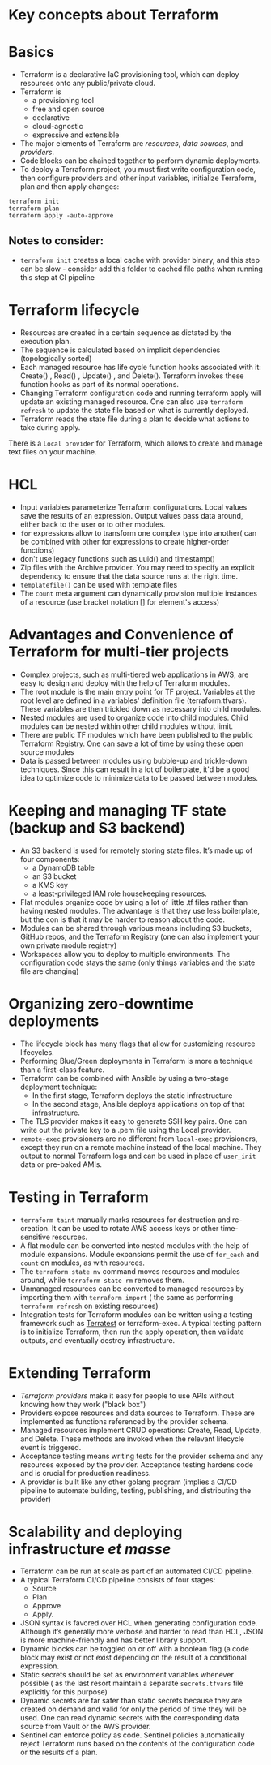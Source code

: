 # Key concepts about Terraform

# Basics

* Terraform is a declarative IaC provisioning tool, which can deploy resources onto any public/private cloud.
* Terraform is 
  * a provisioning tool
  * free and open source
  * declarative
  * cloud-agnostic
  * expressive and extensible
* The major elements of Terraform are _resources_, _data sources_, and _providers_.
* Code blocks can be chained together to perform dynamic deployments.
* To deploy a Terraform project, you must first write configuration code, then configure providers and other input variables, 
  initialize Terraform, plan and then apply changes:

```shell
terraform init
terraform plan
terraform apply -auto-approve
```

## Notes to consider:
* `terraform init` creates a local cache with provider binary, and this step can be slow - consider add this folder to
  cached file paths when running this step at CI pipeline

# Terraform lifecycle

* Resources are created in a certain sequence as dictated by the execution plan.
* The sequence is calculated based on implicit dependencies (topologically sorted)
* Each managed resource has life cycle function hooks associated with it: Create() , Read() , Update() , and Delete(). 
  Terraform invokes these function hooks as part of its normal operations.
* Changing Terraform configuration code and running terraform apply will update an existing managed resource. 
  One can also use `terraform refresh` to update the state file based on what is currently deployed.
* Terraform reads the state file during a plan to decide what actions to take during apply. 

There is a `Local provider` for Terraform, which allows to create and manage text files on your machine. 

# HCL

* Input variables parameterize Terraform configurations. Local values save the results of an expression. 
  Output values pass data around, either back to the user or to other modules.
* `for` expressions allow to transform one complex type into another( can be combined with other for expressions to 
  create higher-order functions)
* don't use legacy functions such as uuid() and timestamp()
* Zip files with the Archive provider. You may need to specify an explicit dependency to ensure 
  that the data source runs at the right time.
* `templatefile()` can be used with template files
* The `count` meta argument can dynamically provision multiple instances of a resource (use bracket notation [] for element's access)

# Advantages and Convenience of Terraform for multi-tier projects

* Complex projects, such as multi-tiered web applications in AWS, are easy to design and deploy with the help of Terraform modules.
* The root module is the main entry point for TF project. Variables at the root level are defined in a variables' definition file (terraform.tfvars).
These variables are then trickled down as necessary into child modules.
* Nested modules are used to organize code into child modules. Child modules can be nested within other child modules without limit. 
* There are public TF modules which have been published to the public Terraform Registry. One can save a lot of time 
by using these open source modules
* Data is passed between modules using bubble-up and trickle-down techniques. Since this can result in a lot of boilerplate, 
 it'd be a good idea to optimize code to minimize data to be passed between modules.

# Keeping and managing TF state (backup and S3 backend)

* An S3 backend is used for remotely storing state files. It’s made up of four components: 
  * a DynamoDB table
  * an S3 bucket
  * a KMS key
  * a least-privileged IAM role housekeeping resources.
* Flat modules organize code by using a lot of little .tf files rather than having nested modules. 
  The advantage is that they use less boilerplate, but the con is that it may be harder to reason about the code.
* Modules can be shared through various means including S3 buckets, GitHub repos, and the Terraform Registry (one can 
  also implement your own private module registry)
* Workspaces allow you to deploy to multiple environments. The configuration code stays the same
  (only things variables and the state file are changing)

# Organizing zero-downtime deployments

* The lifecycle block has many flags that allow for customizing resource lifecycles.
* Performing Blue/Green deployments in Terraform is more a technique than a first-class feature. 
* Terraform can be combined with Ansible by using a two-stage deployment technique:
  * In the first stage, Terraform deploys the static infrastructure
  * In the second stage, Ansible deploys applications on top of that infrastructure.
* The TLS provider makes it easy to generate SSH key pairs. One can write out the private key to a .pem file using the Local provider.
* `remote-exec` provisioners are no different from `local-exec` provisioners, except they run on a remote machine instead of the local machine. 
  They output to normal Terraform logs and can be used in place of `user_init` data or pre-baked AMIs.

# Testing in Terraform

* `terraform taint` manually marks resources for destruction and re-creation. It can be used to rotate AWS access keys 
  or other time-sensitive resources.
* A flat module can be converted into nested modules with the help of module expansions. Module expansions permit 
  the use of `for_each` and `count` on modules, as with resources.
* The `terraform state mv` command moves resources and modules around, while `terraform state rm` removes them.
* Unmanaged resources can be converted to managed resources by importing them with `terraform import` ( the same as 
 performing `terraform refresh` on existing resources)
* Integration tests for Terraform modules can be written using a testing framework such as 
 [Terratest](https://terratest.gruntwork.io/docs/getting-started/quick-start/) or terraform-exec. 
 A typical testing pattern is to initialize Terraform, then run the apply operation, then validate outputs, and 
 eventually destroy infrastructure.

# Extending Terraform

* _Terraform providers_ make it easy for people to use APIs without knowing how they work ("black box")
* Providers expose resources and data sources to Terraform. These are implemented as functions referenced by the provider schema.
* Managed resources implement CRUD operations: Create, Read, Update, and Delete. These methods are invoked when the relevant lifecycle event is triggered.
* Acceptance testing means writing tests for the provider schema and any resources exposed by the provider. 
  Acceptance testing hardens code and is crucial for production readiness.
* A provider is built like any other golang program (implies a CI/CD pipeline to automate building, testing, 
  publishing, and distributing the provider)

# Scalability and deploying infrastructure _et masse_

* Terraform can be run at scale as part of an automated CI/CD pipeline.
* A typical Terraform CI/CD pipeline consists of four stages: 
  * Source
  * Plan
  * Approve
  * Apply.
* JSON syntax is favored over HCL when generating configuration code. Although it’s generally more verbose and harder to read than HCL, JSON is
more machine-friendly and has better library support.
* Dynamic blocks can be toggled on or off with a boolean flag (a code block may exist or not exist depending on the result of a conditional expression.
* Static secrets should be set as environment variables whenever possible ( as the last resort maintain
 a separate `secrets.tfvars` file explicitly for this purpose)
* Dynamic secrets are far safer than static secrets because they are created on demand and valid for only the period 
  of time they will be used. One can read dynamic secrets with the corresponding data source from Vault or the AWS provider.
* Sentinel can enforce policy as code. Sentinel policies automatically reject Terraform runs based on the contents 
  of the configuration code or the results of a plan.

